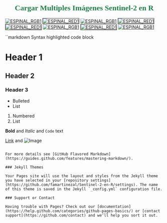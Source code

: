 <H1 align="center"><FONT FACE="modern" SIZE=5 COLOR="#1E8449  ">Cargar Multiples Imágenes Sentinel-2 en R</FONT></H1>
<a align="center"href="https://ibb.co/bO4ywU"><img src="https://thumb.ibb.co/bO4ywU/ESPINAL_RGB1.png" alt="ESPINAL_RGB1" border="0"></a>
<a href="https://ibb.co/jgzOwU"><img src="https://thumb.ibb.co/jgzOwU/ESPINAL_RED1.png" alt="ESPINAL_RED1" border="1"></a>
<a href="https://ibb.co/bO4ywU"><img src="https://thumb.ibb.co/bO4ywU/ESPINAL_RGB1.png" alt="ESPINAL_RGB1" border="0"></a>
<a href="https://ibb.co/jgzOwU"><img src="https://thumb.ibb.co/jgzOwU/ESPINAL_RED1.png" alt="ESPINAL_RED1" border="1"></a>
<a href="https://ibb.co/jgzOwU"><img src="https://thumb.ibb.co/jgzOwU/ESPINAL_RED1.png" alt="ESPINAL_RED1" border="1"></a>
<a href="https://ibb.co/bO4ywU"><img src="https://thumb.ibb.co/bO4ywU/ESPINAL_RGB1.png" alt="ESPINAL_RGB1" border="0"></a>
<a href="https://ibb.co/jgzOwU"><img src="https://thumb.ibb.co/jgzOwU/ESPINAL_RED1.png" alt="ESPINAL_RED1" border="1"></a>
<a href="https://ibb.co/bO4ywU"><img src="https://thumb.ibb.co/bO4ywU/ESPINAL_RGB1.png" alt="ESPINAL_RGB1" border="0"></a>



``markdown
Syntax highlighted code block

# Header 1
## Header 2
### Header 3

- Bulleted
- List

1. Numbered
2. List

**Bold** and _Italic_ and `Code` text

[Link](url) and ![Image](src)
```

For more details see [GitHub Flavored Markdown](https://guides.github.com/features/mastering-markdown/).

### Jekyll Themes

Your Pages site will use the layout and styles from the Jekyll theme you have selected in your [repository settings](https://github.com/famartinezal/Sentinel-2-en-R/settings). The name of this theme is saved in the Jekyll `_config.yml` configuration file.

### Support or Contact

Having trouble with Pages? Check out our [documentation](https://help.github.com/categories/github-pages-basics/) or [contact support](https://github.com/contact) and we’ll help you sort it out.
